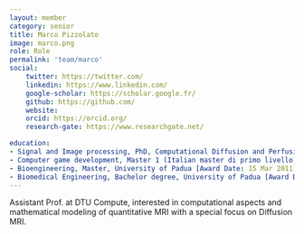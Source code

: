 ```yaml
---
layout: member
category: senior
title: Marco Pizzolato
image: marco.png
role: Role
permalink: 'team/marco'
social:
    twitter: https://twitter.com/
    linkedin: https://www.linkedin.com/
    google-scholar: https://scholar.google.fr/
    github: https://github.com/
    website:
    orcid: https://orcid.org/
    research-gate: https://www.researchgate.net/

education:
- Signal and Image processing, PhD, Computational Diffusion and Perfusion MRI, INRIA Sophia Antipolis (1 Dec 2013 → 31 Mar 2017) [Award Date: 31 Mar 2017]
- Computer game development, Master 1 (Italian master di primo livello), University of Verona [Award Date: 8 Apr 2014]
- Bioengineering, Master, University of Padua [Award Date: 15 Mar 2011]
- Biomedical Engineering, Bachelor degree, University of Padua [Award Date: 30 Sept 2008]
---
```


Assistant Prof. at DTU Compute, interested in computational aspects and mathematical modeling of quantitative MRI with a special focus on Diffusion MRI.

